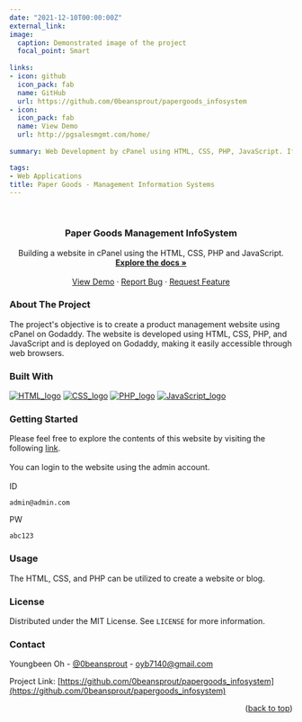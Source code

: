 ```yaml
---
date: "2021-12-10T00:00:00Z"
external_link: 
image:
  caption: Demonstrated image of the project
  focal_point: Smart
  
links:
- icon: github
  icon_pack: fab
  name: GitHub
  url: https://github.com/0beansprout/papergoods_infosystem
- icon:
  icon_pack: fab
  name: View Demo
  url: http://pgsalesmgmt.com/home/
  
summary: Web Development by cPanel using HTML, CSS, PHP, JavaScript. If you want to demonstrate the project website then click `ViewDemo` button. <br>ID - admin@admin.com <br>PW - admin123

tags:
- Web Applications
title: Paper Goods - Management Information Systems
---
```

<a name="readme-top"></a>
<!--
*** Thanks for checking out the Best-README-Template. If you have a suggestion
*** that would make this better, please fork the repo and create a pull request
*** or simply open an issue with the tag "enhancement".
*** Don't forget to give the project a star!
*** Thanks again! Now go create something AMAZING! :D
-->



<!-- PROJECT SHIELDS -->
<!--
*** I'm using markdown "reference style" links for readability.
*** Reference links are enclosed in brackets [ ] instead of parentheses ( ).
*** See the bottom of this document for the declaration of the reference variables
*** for contributors-url, forks-url, etc. This is an optional, concise syntax you may use.
*** https://www.markdownguide.org/basic-syntax/#reference-style-links

[![Contributors][contributors-shield]][contributors-url] [![Forks][forks-shield]][forks-url] [![Stargazers][stars-shield]][stars-url] [![Issues][issues-shield]][issues-url] [![MIT License][license-shield]][license-url] [![LinkedIn][linkedin-shield]][linkedin-url]

-->

<!-- PROJECT LOGO -->
<br />
<div align="center">
  <!-- <a href="https://github.com/0beansprout/oh_youngbeen_ezu">
    <img src="images/logo.png" alt="Logo" width="80" height="80">
  </a> -->

  <h3 align="center">Paper Goods Management InfoSystem</h3>

  <p align="center">
    Building a website in cPanel using the HTML, CSS, PHP and JavaScript.
    <br />
    <a href="https://phpgurukul.com/php-projects-free-downloads/"><strong>Explore the docs »</strong></a>
    <br />
    <br />
    <a href="https://www.youtube.com/watch?feature=share&v=Pz3EPgU2lZQ&app=desktop">View Demo</a>
    ·
    <a href="https://github.com/0beansprout/papergoods_infosystem/issues">Report Bug</a>
    ·
    <a href="https://github.com/0beansprout/papergoods_infosystem/issues">Request Feature</a>
  </p>
</div>



<!-- TABLE OF CONTENTS -->
<!-- <details>
  <summary>Table of Contents</summary>
  <ol>
    <li>
      <a href="#about-the-project">About The Project</a>
      <ul>
        <li><a href="#built-with">Built With</a></li>
      </ul>
    </li>
    <li>
      <a href="#getting-started">Getting Started</a>
      <ul>
        <li><a href="#prerequisites">Prerequisites</a></li>
        <li><a href="#installation">Installation</a></li>
      </ul>
    </li>
    <li><a href="#usage">Usage</a></li>
    <li><a href="#roadmap">Roadmap</a></li>
    <li><a href="#contributing">Contributing</a></li>
    <li><a href="#license">License</a></li>
    <li><a href="#contact">Contact</a></li>
    <li><a href="#acknowledgments">Acknowledgments</a></li>
  </ol>
</details> -->



<!-- ABOUT THE PROJECT -->

### About The Project


The project's objective is to create a product management website using cPanel on Godaddy. The website is developed using HTML, CSS, PHP, and JavaScript and is deployed on Godaddy, making it easily accessible through web browsers.


<!-- <p align="right">(<a href="#readme-top">back to top</a>)</p> -->



### Built With

<!-- This section should list any major frameworks/libraries used to bootstrap your project. Leave any add-ons/plugins for the acknowledgements section. Here are a few examples. -->

[![HTML_logo][HTML]][HTML-url]  [![CSS_logo][CSS]][CSS-url] [![PHP_logo][PHP]][PHP-url] [![JavaScript_logo][JavaScript]][JavaScript-url] 

<!-- <p align="right">(<a href="#readme-top">back to top</a>)</p> -->



<!-- GETTING STARTED -->
### Getting Started


Please feel free to explore the contents of this website by visiting the following [link](http://pgsalesmgmt.com/home/).
<br><br>
You can login to the website using the admin account.
<br><br>ID
```
admin@admin.com
```
PW
```
abc123
```

<!-- ### Prerequisites

This is an example of how to list things you need to use the software and how to install them.
* npm
  ```sh
  npm install npm@latest -g
  ``` -->

<!--
### Installation


 1. Get a free API Key at [https://example.com](https://example.com)
2. Clone the repo
   ```sh
   git clone https://github.com/your_username_/Project-Name.git
   ```
3. Install NPM packages
   ```sh
   npm install
   ```
4. Enter your API in `config.js`
   ```js
   const API_KEY = 'ENTER YOUR API';
   ```

<p align="right">(<a href="#readme-top">back to top</a>)</p> -->



<!-- USAGE EXAMPLES -->
### Usage

The HTML, CSS, and PHP can be utilized to create a website or blog.




<!-- _For more examples, please refer to the [Documentation](https://example.com)_ -->

<!-- <p align="right">(<a href="#readme-top">back to top</a>)</p> -->



<!-- ROADMAP -->
<!-- ## Roadmap

- [x] Add Changelog
- [x] Add back to top links
- [ ] Add Additional Templates w/ Examples
- [ ] Add "components" document to easily copy & paste sections of the readme


See the [open issues](https://github.com/nateray42/DeCoBot/issues) for a full list of proposed features (and known issues).

<p align="right">(<a href="#readme-top">back to top</a>)</p> -->



<!-- CONTRIBUTING -->
<!-- ## Contributing

Contributions are what make the open source community such an amazing place to learn, inspire, and create. Any contributions you make are **greatly appreciated**.

If you have a suggestion that would make this better, please fork the repo and create a pull request. You can also simply open an issue with the tag "enhancement".
Don't forget to give the project a star! Thanks again!

1. Fork the Project
2. Create your Feature Branch (`git checkout -b feature/AmazingFeature`)
3. Commit your Changes (`git commit -m 'Add some AmazingFeature'`)
4. Push to the Branch (`git push origin feature/AmazingFeature`)
5. Open a Pull Request

<p align="right">(<a href="#readme-top">back to top</a>)</p> -->



<!-- LICENSE -->
### License

Distributed under the MIT License. See `LICENSE` for more information.

<!-- <p align="right">(<a href="#readme-top">back to top</a>)</p> -->



<!-- CONTACT -->
### Contact

Youngbeen Oh - [@0beansprout](https://linkedin.com/in/youngbeen-oh) - oyb7140@gmail.com

Project Link: [https://github.com/0beansprout/papergoods_infosystem](https://github.com/0beansprout/papergoods_infosystem)

<p align="right">(<a href="#readme-top">back to top</a>)</p>



<!-- ACKNOWLEDGMENTS -->
<!-- ## Acknowledgments

Use this space to list resources you find helpful and would like to give credit to. I've included a few of my favorites to kick things off!

* [Choose an Open Source License](https://choosealicense.com)
* [GitHub Emoji Cheat Sheet](https://www.webpagefx.com/tools/emoji-cheat-sheet)
* [Malven's Flexbox Cheatsheet](https://flexbox.malven.co/)
* [Malven's Grid Cheatsheet](https://grid.malven.co/)
* [Img Shields](https://shields.io)
* [GitHub Pages](https://pages.github.com)
* [Font Awesome](https://fontawesome.com)
* [React Icons](https://react-icons.github.io/react-icons/search)

<p align="right">(<a href="#readme-top">back to top</a>)</p> -->



<!-- MARKDOWN LINKS & IMAGES -->
<!-- https://www.markdownguide.org/basic-syntax/#reference-style-links -->
[contributors-shield]: https://img.shields.io/github/contributors/0beansprout/oh_youngbeen_ezu.svg?style=for-the-badge
[contributors-url]: https://github.com/0beansprout/oh_youngbeen_ezu/graphs/contributors
[forks-shield]: https://img.shields.io/github/forks/0beansprout/oh_youngbeen_ezu.svg?style=for-the-badge
[forks-url]: https://github.com/0beansprout/oh_youngbeen_ezu/network/members
[stars-shield]: https://img.shields.io/github/stars/0beansprout/oh_youngbeen_ezu.svg?style=for-the-badge
[stars-url]: https://github.com/0beansprout/oh_youngbeen_ezu/stargazers
[issues-shield]: https://img.shields.io/github/issues/0beansprout/oh_youngbeen_ezu.svg?style=for-the-badge
[issues-url]: https://github.com/0beansprout/oh_youngbeen_ezu/issues
[license-shield]: https://img.shields.io/github/license/othneildrew/Best-README-Template.svg?style=for-the-badge
[license-url]: https://github.com/othneildrew/Best-README-Template/blob/master/LICENSE.txt
[linkedin-shield]: https://img.shields.io/badge/-LinkedIn-black.svg?style=for-the-badge&logo=linkedin&colorB=555
[linkedin-url]: https://linkedin.com/in/youngbeen-oh
[product-screenshot]: https://imgur.com/Iv6DKld.png
[Next.js]: https://img.shields.io/badge/next.js-000000?style=for-the-badge&logo=nextdotjs&logoColor=white
[Next-url]: https://nextjs.org/
[React.js]: https://img.shields.io/badge/React-20232A?style=for-the-badge&logo=react&logoColor=61DAFB
[React-url]: https://reactjs.org/
[Vue.js]: https://img.shields.io/badge/Vue.js-35495E?style=for-the-badge&logo=vuedotjs&logoColor=4FC08D
[Vue-url]: https://vuejs.org/
[Angular.io]: https://img.shields.io/badge/Angular-DD0031?style=for-the-badge&logo=angular&logoColor=white
[Angular-url]: https://angular.io/
[Svelte.dev]: https://img.shields.io/badge/Svelte-4A4A55?style=for-the-badge&logo=svelte&logoColor=FF3E00
[Svelte-url]: https://svelte.dev/
[Laravel.com]: https://img.shields.io/badge/Laravel-FF2D20?style=for-the-badge&logo=laravel&logoColor=white
[Laravel-url]: https://laravel.com
[Python]: https://img.shields.io/badge/python-3670A0?style=for-the-badge&logo=python&logoColor=ffdd54
[Python-url]: https://www.python.org/
[Jupyter Notebook]: https://img.shields.io/badge/jupyter-%23FA0F00.svg?style=for-the-badge&logo=jupyter&logoColor=white
[Jupyter-url]: https://jupyter.org/
[HTML]: https://img.shields.io/badge/HTML5-E34F26?style=for-the-badge&logo=html5&logoColor=white
[HTML-url]: https://html.com/
[CSS]: https://img.shields.io/badge/CSS3-1572B6?style=for-the-badge&logo=css3&logoColor=white
[CSS-url]: https://www.w3.org/Style/CSS/Overview.en.html#:~:text=What%20is%20CSS%3F,from%20the%20CSS%20working%20group.
[JavaScript]: https://img.shields.io/badge/JavaScript-323330?style=for-the-badge&logo=javascript&logoColor=F7DF1E
[JavaScript-url]: https://www.javascript.com/ 
[Django]: https://img.shields.io/badge/Django-092E20?style=for-the-badge&logo=django&logoColor=green
[Django-url]: https://www.djangoproject.com/
[SQlite]: https://img.shields.io/badge/SQLite-07405E?style=for-the-badge&logo=sqlite&logoColor=white
[SQLite-url]: https://www.sqlite.org/index.html
[PHP]: https://img.shields.io/badge/PHP-777BB4?style=for-the-badge&logo=php&logoColor=white
[PHP-url]: https://www.php.net/ 
[usernamepassword-screenshot]: https://imgur.com/LxR5ZQy.png
[permission-screenshot-1]: https://imgur.com/lRiSrgC.png
[permission-screenshot-2]: https://imgur.com/Z2Xuu1d.png
[ezu_logical_design]: https://imgur.com/PPahJ8v.png